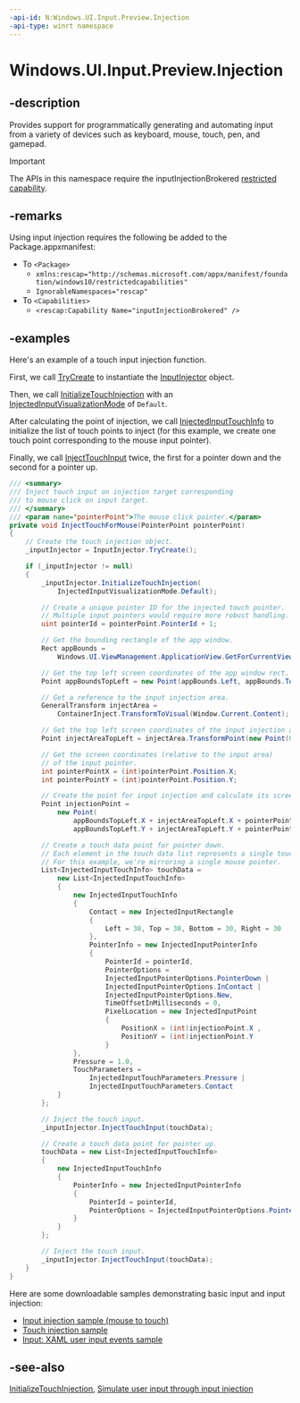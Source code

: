 ```yaml
---
-api-id: N:Windows.UI.Input.Preview.Injection
-api-type: winrt namespace
---
```


# Windows.UI.Input.Preview.Injection

## -description
Provides support for programmatically generating and automating input from a variety of devices such as keyboard, mouse, touch, pen, and gamepad.

> [!Important]
> The APIs in this namespace require the inputInjectionBrokered [restricted capability](/windows/uwp/packaging/app-capability-declarations#restricted-capabilities).

## -remarks
Using input injection requires the following be added to the Package.appxmanifest:

- To `<Package>`
    - `xmlns:rescap="http://schemas.microsoft.com/appx/manifest/foundation/windows10/restrictedcapabilities"`
    - `IgnorableNamespaces="rescap"`
- To `<Capabilities>`
    - `<rescap:Capability Name="inputInjectionBrokered" />`


## -examples

Here's an example of a touch input injection function.

First, we call [TryCreate](/uwp/api/windows.ui.input.preview.injection.inputinjector.trycreate) to instantiate the [InputInjector](/uwp/api/windows.ui.input.preview.injection.inputinjector) object.

Then, we call [InitializeTouchInjection](/uwp/api/windows.ui.input.preview.injection.inputinjector.initializetouchinjection) with an [InjectedInputVisualizationMode](/uwp/api/windows.ui.input.preview.injection.injectedinputvisualizationmode) of `Default`.

After calculating the point of injection, we call [InjectedInputTouchInfo](/uwp/api/windows.ui.input.preview.injection.injectedinputtouchinfo) to initialize the list of touch points to inject (for this example, we create one touch point corresponding to the mouse input pointer).

Finally, we call [InjectTouchInput](/uwp/api/windows.ui.input.preview.injection.inputinjector.injecttouchinput) twice, the first for a pointer down and the second for a pointer up.

```csharp
/// <summary>
/// Inject touch input on injection target corresponding 
/// to mouse click on input target.
/// </summary>
/// <param name="pointerPoint">The mouse click pointer.</param>
private void InjectTouchForMouse(PointerPoint pointerPoint)
{
    // Create the touch injection object.
    _inputInjector = InputInjector.TryCreate();

    if (_inputInjector != null)
    {
        _inputInjector.InitializeTouchInjection(
            InjectedInputVisualizationMode.Default);

        // Create a unique pointer ID for the injected touch pointer.
        // Multiple input pointers would require more robust handling.
        uint pointerId = pointerPoint.PointerId + 1;

        // Get the bounding rectangle of the app window.
        Rect appBounds =
            Windows.UI.ViewManagement.ApplicationView.GetForCurrentView().VisibleBounds;

        // Get the top left screen coordinates of the app window rect.
        Point appBoundsTopLeft = new Point(appBounds.Left, appBounds.Top);

        // Get a reference to the input injection area.
        GeneralTransform injectArea =
            ContainerInject.TransformToVisual(Window.Current.Content);

        // Get the top left screen coordinates of the input injection area.
        Point injectAreaTopLeft = injectArea.TransformPoint(new Point(0, 0));

        // Get the screen coordinates (relative to the input area) 
        // of the input pointer.
        int pointerPointX = (int)pointerPoint.Position.X;
        int pointerPointY = (int)pointerPoint.Position.Y;

        // Create the point for input injection and calculate its screen location.
        Point injectionPoint =
            new Point(
                appBoundsTopLeft.X + injectAreaTopLeft.X + pointerPointX,
                appBoundsTopLeft.Y + injectAreaTopLeft.Y + pointerPointY);

        // Create a touch data point for pointer down.
        // Each element in the touch data list represents a single touch contact. 
        // For this example, we're mirroring a single mouse pointer.
        List<InjectedInputTouchInfo> touchData =
            new List<InjectedInputTouchInfo>
            {
                new InjectedInputTouchInfo
                {
                    Contact = new InjectedInputRectangle
                    {
                        Left = 30, Top = 30, Bottom = 30, Right = 30
                    },
                    PointerInfo = new InjectedInputPointerInfo
                    {
                        PointerId = pointerId,
                        PointerOptions =
                        InjectedInputPointerOptions.PointerDown |
                        InjectedInputPointerOptions.InContact |
                        InjectedInputPointerOptions.New,
                        TimeOffsetInMilliseconds = 0,
                        PixelLocation = new InjectedInputPoint
                        {
                            PositionX = (int)injectionPoint.X ,
                            PositionY = (int)injectionPoint.Y
                        }
                },
                Pressure = 1.0,
                TouchParameters =
                    InjectedInputTouchParameters.Pressure |
                    InjectedInputTouchParameters.Contact
            }
        };

        // Inject the touch input. 
        _inputInjector.InjectTouchInput(touchData);

        // Create a touch data point for pointer up.
        touchData = new List<InjectedInputTouchInfo>
        {
            new InjectedInputTouchInfo
            {
                PointerInfo = new InjectedInputPointerInfo
                {
                    PointerId = pointerId,
                    PointerOptions = InjectedInputPointerOptions.PointerUp
                }
            }
        };

        // Inject the touch input. 
        _inputInjector.InjectTouchInput(touchData);
    }
}
```

Here are some downloadable samples demonstrating basic input and input injection:

- [Input injection sample (mouse to touch)](https://github.com/MicrosoftDocs/windows-topic-specific-samples/archive/uwp-input-injection-mouse-to-touch.zip)
- [Touch injection sample](https://github.com/microsoftarchive/msdn-code-gallery-microsoft/tree/411c271e537727d737a53fa2cbe99eaecac00cc0/Official%20Windows%20Platform%20Sample/Input%20Touch%20injection%20sample)
- [Input: XAML user input events sample](https://github.com/microsoftarchive/msdn-code-gallery-microsoft/tree/411c271e537727d737a53fa2cbe99eaecac00cc0/Official%20Windows%20Platform%20Sample/Input%20XAML%20user%20input%20events%20sample)

## -see-also

[InitializeTouchInjection](inputinjector_initializetouchinjection_1509714255.md), [Simulate user input through input injection](/windows/uwp/design/input/input-injection)
